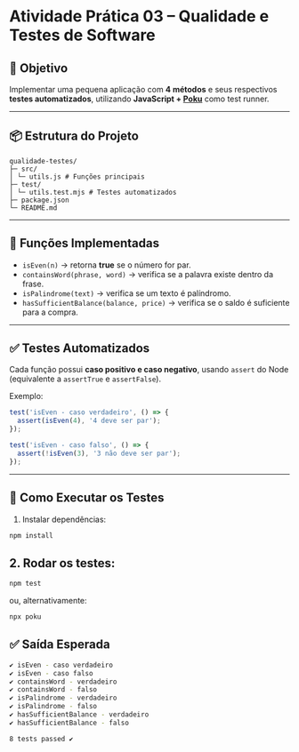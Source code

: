 # Atividade Prática 03 – Qualidade e Testes de Software

## 🎯 Objetivo
Implementar uma pequena aplicação com **4 métodos** e seus respectivos **testes automatizados**, utilizando **JavaScript + [Poku](https://github.com/weslleyaraujo/poku)** como test runner.

---

## 📦 Estrutura do Projeto
```tree
qualidade-testes/
├─ src/
│ └─ utils.js # Funções principais
├─ test/
│ └─ utils.test.mjs # Testes automatizados
├─ package.json
└─ README.md
```


---

## 🔧 Funções Implementadas
- `isEven(n)` → retorna **true** se o número for par.  
- `containsWord(phrase, word)` → verifica se a palavra existe dentro da frase.  
- `isPalindrome(text)` → verifica se um texto é palíndromo.  
- `hasSufficientBalance(balance, price)` → verifica se o saldo é suficiente para a compra.  

---

## ✅ Testes Automatizados
Cada função possui **caso positivo e caso negativo**, usando `assert` do Node (equivalente a `assertTrue` e `assertFalse`).

Exemplo:
```js
test('isEven - caso verdadeiro', () => {
  assert(isEven(4), '4 deve ser par');
});

test('isEven - caso falso', () => {
  assert(!isEven(3), '3 não deve ser par');
});
```

---

## 🚀 Como Executar os Testes

1. Instalar dependências:

```bash
npm install
```

## 2. Rodar os testes:

```bash
npm test
```
ou, alternativamente:

```bash
npx poku
```

## ✅ Saída Esperada

```bash
✔ isEven - caso verdadeiro
✔ isEven - caso falso
✔ containsWord - verdadeiro
✔ containsWord - falso
✔ isPalindrome - verdadeiro
✔ isPalindrome - falso
✔ hasSufficientBalance - verdadeiro
✔ hasSufficientBalance - falso

8 tests passed ✔
```






